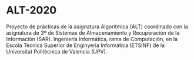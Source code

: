 # ALT-2020
Proyecto de prácticas de la asignatura Algorítmica (ALT) coordinado con la asignatura de 3º de Sistemas de Almacenamiento y Recuperación de la Información (SAR).
Ingeniería Informática, rama de Computación, en la Escola Tècnica Superior de Enginyeria Informàtica (ETSINF) de la Universitat Politècnica de Valencia (UPV).
